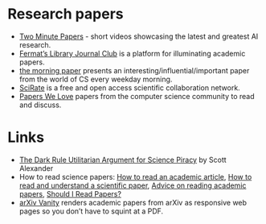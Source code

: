 # Research papers

* [Two Minute Papers](https://www.youtube.com/user/keeroyz) - short videos showcasing the latest and greatest AI research.
* [Fermat’s Library Journal Club](https://fermatslibrary.com/journal_club) is a platform for illuminating academic papers.
* [the morning paper](https://blog.acolyer.org) presents an interesting/influential/important paper from the world of CS every weekday morning.
* [SciRate](https://scirate.com/) is a free and open access scientific collaboration network.
* [Papers We Love](https://github.com/papers-we-love/papers-we-love) papers from the computer science community to read and discuss.

# Links
* [The Dark Rule Utilitarian Argument for Science Piracy](https://slatestarcodex.com/2018/03/19/the-dark-rule-utilitarian-argument-for-science-piracy/) by Scott Alexander
* How to read science papers: [How to read an academic article](http://organizationsandmarkets.com/2010/08/31/how-to-read-an-academic-article/), [How to read and understand a scientific paper](http://violentmetaphors.com/2013/08/25/how-to-read-and-understand-a-scientific-paper-2/), [Advice on reading academic papers](https://www.cc.gatech.edu/~akmassey/posts/2012-02-15-advice-on-reading-academic-papers.html), [Should I Read Papers?
](http://michaelrbernste.in/2014/10/21/should-i-read-papers.html)
* [arXiv Vanity](https://www.arxiv-vanity.com/) renders academic papers from arXiv as responsive web pages so you don’t have to squint at a PDF.
